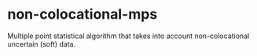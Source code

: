 # non-colocational-mps
Multiple point statistical algorithm that takes into account non-colocational uncertain (soft) data.
